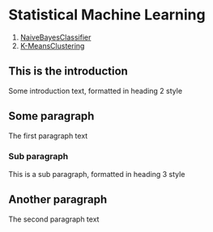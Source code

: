 # Statistical Machine Learning
1. [NaiveBayesClassifier](/Project)
2. [K-MeansClustering](#paragraph1)


## This is the introduction <a name="/Project1/README.md"></a>
Some introduction text, formatted in heading 2 style

## Some paragraph <a name="paragraph1"></a>
The first paragraph text

### Sub paragraph <a name="subparagraph1"></a>
This is a sub paragraph, formatted in heading 3 style

## Another paragraph <a name="paragraph2"></a>
The second paragraph text
